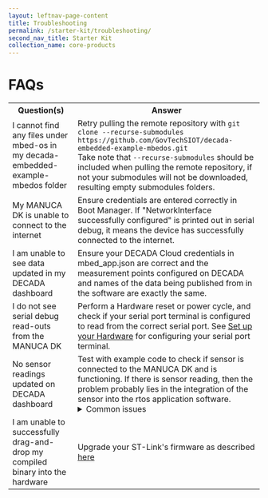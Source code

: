 ```yaml
---
layout: leftnav-page-content
title: Troubleshooting
permalink: /starter-kit/troubleshooting/
second_nav_title: Starter Kit
collection_name: core-products
---
```


# FAQs

<table>
  <tr>
    <th>Question(s)</th>
    <th>Answer</th>
  </tr>
  <tr>
    <td>I cannot find any files under mbed-os in my decada-embedded-example-mbedos folder</td>
    <td>Retry pulling the remote repository with <code>git clone --recurse-submodules https://github.com/GovTechSIOT/decada-embedded-example-mbedos.git</code> <br> Take note that <code>--recurse-submodules</code> should be included when pulling the remote repository, if not your submodules will not be downloaded, resulting empty submodules folders.</td>
  </tr>
  <tr>
    <td>My MANUCA DK is unable to connect to the internet</td>
    <td>Ensure credentials are entered correctly in Boot Manager. If "NetworkInterface successfully configured" is printed out in serial debug, it means the device has successfully connected to the internet.</td>
  </tr>
  <tr>
    <td>I am unable to see data updated in my DECADA dashboard</td>
    <td>Ensure your DECADA Cloud credentials in mbed_app.json are correct and the measurement points configured on DECADA and names of the data being published from  in the software are exactly the same.</td>
  </tr>
  <tr>
    <td>I do not see serial debug read-outs from the MANUCA DK</td>
    <td>Perform a Hardware reset or power cycle, and check if your serial port terminal is configured to read from the correct serial port. See <a href="/starter-kit/set-up-your-hardware/#SerialDebug">Set up your Hardware</a> for configuring your serial port terminal.</td>
  </tr>
  <tr>
    <td>No sensor readings updated on DECADA dashboard</td>
    <td>Test with example code to check if sensor is connected to the MANUCA DK and is functioning. If there is sensor reading, then the problem probably lies in the integration of the sensor into the rtos  application software. <details> <summary> Common issues </summary> - Polling the sensor faster than the sensor's measurement rate, resulting in no new available data; increase the sensor_thread sleep time to allow the sensor to measure a new set of data before reading the sensor <br><br> - Wrong I<sup>2</sup>C address used for I<sup>2</sup>C sensor; make sure the I<sup>2</sup>C address used in the sensor driver tallies with the address given in the sensor datasheet and the hardware configuration of the sensor's address (for sensors with multiple I<sup>2</sup>C address) <br><br> - I<sup>2</sup>C port pin name assigned to sensor is different from connected pins on the actual MANUCA DK. See <a href="/starter-kit/extend-the-code/#ReferenceExtSensors">Reference for External Sensor Connectors</a> for the pin names available for external sensor connections. </details></td>
  </tr>
  <tr>
    <td>I am unable to successfully drag-and-drop my compiled binary into the hardware</td>
    <td>Upgrade your ST-Link's firmware as described <a href="https://www.st.com/content/st_com/en/products/development-tools/software-development-tools/stm32-software-development-tools/stm32-programmers/stsw-link007.html">here</a></td>
  </tr>
</table>
